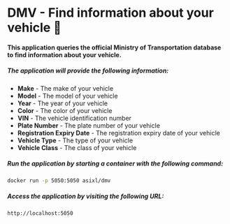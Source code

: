 # DMV - Find information about your vehicle 🚙


#### This application queries the official Ministry of Transportation database to find information about your vehicle.

##### The application will provide the following information:
- **Make** - The make of your vehicle
- **Model** - The model of your vehicle
- **Year** - The year of your vehicle
- **Color** - The color of your vehicle
- **VIN** - The vehicle identification number
- **Plate Number** - The plate number of your vehicle
- **Registration Expiry Date** - The registration expiry date of your vehicle
- **Vehicle Type** - The type of your vehicle
- **Vehicle Class** - The class of your vehicle

##### Run the application by starting a container with the following command:
```bash
docker run -p 5050:5050 asixl/dmv
```

##### Access the application by visiting the following URL:
```bash
http://localhost:5050
```


